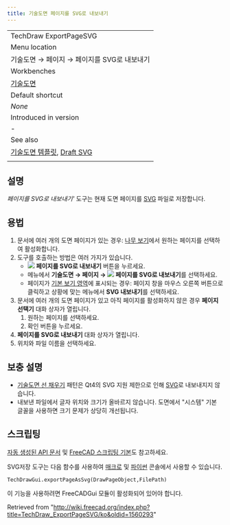 ```yaml
---
title: 기술도면 페이지를 SVG로 내보내기
---
```


|                                                                                                        |
| ------------------------------------------------------------------------------------------------------ |
| TechDraw ExportPageSVG                                                                                 |
| Menu location                                                                                          |
| 기술도면 → 페이지 → 페이지를 SVG로 내보내기                                                            |
| Workbenches                                                                                            |
| [기술도면](/TechDraw_Workbench/ko "TechDraw Workbench/ko")                                             |
| Default shortcut                                                                                       |
| _None_                                                                                                 |
| Introduced in version                                                                                  |
| -                                                                                                      |
| See also                                                                                               |
| [기술도면 템플릿](/TechDraw_Templates/ko "TechDraw Templates/ko"), [Draft SVG](/Draft_SVG "Draft SVG") |
|                                                                                                        |

## 설명

_페이지를 SVG로 내보내기'_ 도구는 현재 도면 페이지를 [SVG](/SVG/ko "SVG/ko") 파일로 저장합니다.

## 용법

1. 문서에 여러 개의 도면 페이지가 있는 경우: [나무 보기](/Tree_view/ko "Tree view/ko")에서 원하는 페이지를 선택하여 활성화합니다.
2. 도구를 호출하는 방법은 여러 가지가 있습니다.
   - ![](/images/TechDraw_ExportPageSVG.svg) **페이지를 SVG로 내보내기** 버튼을 누르세요.
   * 메뉴에서 **기술도면 → 페이지 → ![](/images/TechDraw_ExportPageSVG.svg) 페이지를 SVG로 내보내기**를 선택하세요.
   * 페이지가 [기본 보기 영역](/Main_view_area/ko "Main view area/ko")에 표시되는 경우: 페이지 창을 마우스 오른쪽 버튼으로 클릭하고 상황에 맞는 메뉴에서 **SVG 내보내기**를 선택하세요.
3. 문서에 여러 개의 도면 페이지가 있고 아직 페이지를 활성화하지 않은 경우 **페이지 선택기** 대화 상자가 열립니다.
   1. 원하는 페이지를 선택하세요.
   2. 확인 버튼을 누르세요.
4. **페이지를 SVG로 내보내기** 대화 상자가 열립니다.
5. 위치와 파일 이름을 선택하세요.

## 보충 설명

- [기술도면 선 채우기](/TechDraw_Hatch/ko "TechDraw Hatch/ko") 패턴은 Qt4의 SVG 지원 제한으로 인해 [SVG](/SVG/ko "SVG/ko")로 내보내지지 않습니다.
- 내보낸 파일에서 글자 위치와 크기가 올바르지 않습니다. 도면에서 "시스템" 기본 글꼴을 사용하면 크기 문제가 상당히 개선됩니다.

## 스크립팅

[자동 생성된 API 문서](https://freecad.github.io/SourceDoc/) 및 [FreeCAD 스크립팅 기본](/FreeCAD_Scripting_Basics/ko "FreeCAD Scripting Basics/ko")도 참고하세요.

SVG저장 도구는 다음 함수를 사용하여 [매크로](/Macros/ko "Macros/ko") 및 [파이썬](/Python/ko "Python/ko") 콘솔에서 사용할 수 있습니다.

```
TechDrawGui.exportPageAsSvg(DrawPageObject,FilePath)

```

이 기능을 사용하려면 FreeCADGui 모듈이 활성화되어 있어야 합니다.

Retrieved from "<http://wiki.freecad.org/index.php?title=TechDraw_ExportPageSVG/ko&oldid=1560293>"
